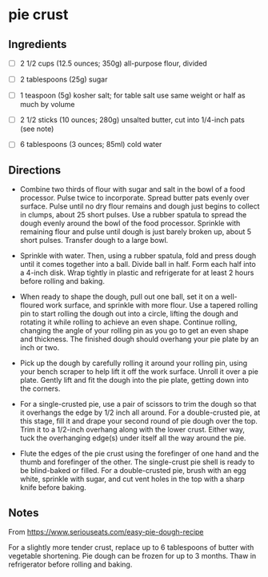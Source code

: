 # pie crust

## Ingredients

* [ ] 2 1/2 cups (12.5 ounces; 350g) all-purpose flour, divided
* [ ] 2 tablespoons (25g) sugar
* [ ] 1 teaspoon (5g) kosher salt; for table salt use same weight or half as much by volume
* [ ] 2 1/2 sticks (10 ounces; 280g) unsalted butter, cut into 1/4-inch pats (see note)
* [ ] 6 tablespoons (3 ounces; 85ml) cold water


## Directions

* Combine two thirds of flour with sugar and salt in the bowl of a food processor. Pulse twice to incorporate. Spread butter pats evenly over surface. Pulse until no dry flour remains and dough just begins to collect in clumps, about 25 short pulses. Use a rubber spatula to spread the dough evenly around the bowl of the food processor. Sprinkle with remaining flour and pulse until dough is just barely broken up, about 5 short pulses. Transfer dough to a large bowl. 

* Sprinkle with water. Then, using a rubber spatula, fold and press dough until it comes together into a ball. Divide ball in half. Form each half into a 4-inch disk. Wrap tightly in plastic and refrigerate for at least 2 hours before rolling and baking. 

* When ready to shape the dough, pull out one ball, set it on a well-floured work surface, and sprinkle with more flour. Use a tapered rolling pin to start rolling the dough out into a circle, lifting the dough and rotating it while rolling to achieve an even shape. Continue rolling, changing the angle of your rolling pin as you go to get an even shape and thickness. The finished dough should overhang your pie plate by an inch or two. 

* Pick up the dough by carefully rolling it around your rolling pin, using your bench scraper to help lift it off the work surface. Unroll it over a pie plate. Gently lift and fit the dough into the pie plate, getting down into the corners. 

* For a single-crusted pie, use a pair of scissors to trim the dough so that it overhangs the edge by 1/2 inch all around. For a double-crusted pie, at this stage, fill it and drape your second round of pie dough over the top. Trim it to a 1/2-inch overhang along with the lower crust. Either way, tuck the overhanging edge(s) under itself all the way around the pie. 

* Flute the edges of the pie crust using the forefinger of one hand and the thumb and forefinger of the other. The single-crust pie shell is ready to be blind-baked or filled. For a double-crusted pie, brush with an egg white, sprinkle with sugar, and cut vent holes in the top with a sharp knife before baking. 


## Notes

From https://www.seriouseats.com/easy-pie-dough-recipe

For a slightly more tender crust, replace up to 6 tablespoons of butter with vegetable shortening. Pie dough can be frozen for up to 3 months. Thaw in refrigerator before rolling and baking. 
